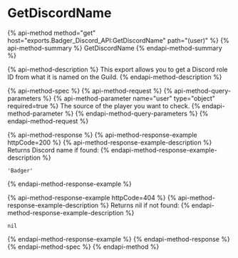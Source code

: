 # GetDiscordName

{% api-method method="get" host="exports.Badger\_Discord\_API:GetDiscordName" path="\(user\)" %}
{% api-method-summary %}
GetDiscordName
{% endapi-method-summary %}

{% api-method-description %}
This export allows you to get a Discord role ID from what it is named on the Guild.
{% endapi-method-description %}

{% api-method-spec %}
{% api-method-request %}
{% api-method-query-parameters %}
{% api-method-parameter name="user" type="object" required=true %}
The source of the player you want to check.
{% endapi-method-parameter %}
{% endapi-method-query-parameters %}
{% endapi-method-request %}

{% api-method-response %}
{% api-method-response-example httpCode=200 %}
{% api-method-response-example-description %}
Returns Discord name if found:
{% endapi-method-response-example-description %}

```text
'Badger'
```
{% endapi-method-response-example %}

{% api-method-response-example httpCode=404 %}
{% api-method-response-example-description %}
Returns nil if not found:
{% endapi-method-response-example-description %}

```text
nil
```
{% endapi-method-response-example %}
{% endapi-method-response %}
{% endapi-method-spec %}
{% endapi-method %}

